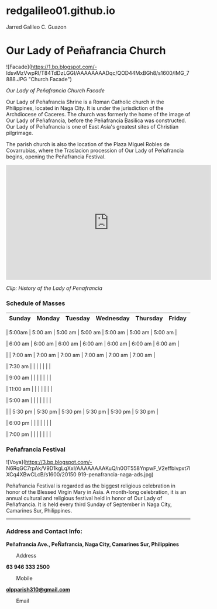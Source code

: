 # redgalileo01.github.io
Jarred Galileo C. Guazon
# Our Lady of Peñafrancia Church

![Facade](https://1.bp.blogspot.com/-
IdsvMzVwpRI/T84TdDzLGGI/AAAAAAAADqc/QOD44MxBGh8/s1600/IMG_7888.JPG "Church Facade")

*Our Lady of Peñafrancia Church Facade*

Our Lady of Peñafrancia Shrine is a Roman Catholic church in the Philippines, located in Naga City. It is
under the jurisdiction of the Archdiocese of Caceres. The church was formerly the home of the image of
Our Lady of Peñafrancia, before the Peñafrancia Basilica was constructed. Our Lady of Peñafrancia is one
of East Asia's greatest sites of Christian pilgrimage.

The parish church is also the location of the Plaza Miguel Robles de Covarrubias, where the Traslacion
procession of Our Lady of Peñafrancia begins, opening the Peñafrancia Festival.

<iframe width="560" height="315" src="https://www.youtube.com/embed/2vcnN4rPsM4?si=KIhOkItmcZMQt8o" title="YouTube video player" frameborder="0" allow="accelerometer; autoplay; clipboardwrite; encrypted-media; gyroscope; picture-in-picture; web-share" allowfullscreen></iframe>

*Clip: History of the Lady of Penafrancia*

### Schedule of Masses

| Sunday | Monday | Tuesday | Wednesday | Thursday | Friday | Saturday |
|--------|--------|---------|-----------|----------|--------|----------|

| 5:00am | 5:00 am | 5:00 am | 5:00 am | 5:00 am | 5:00 am | 5:00 am |

| 6:00 am | 6:00 am | 6:00 am | 6:00 am | 6:00 am | 6:00 am | 6:00 am |

| | 7:00 am | 7:00 am | 7:00 am | 7:00 am | 7:00 am | 7:00 am |

| 7:30 am | | | | | | |

| 9:00 am | | | | | | |

| 11:00 am | | | | | | |

| 5:00 am | | | | | | |

| | 5:30 pm | 5:30 pm | 5:30 pm | 5:30 pm | 5:30 pm | 5:30 pm |

| 6:00 pm | | | | | | |

| 7:00 pm | | | | | | |

### Peñafrancia Festival

![Voya](https://3.bp.blogspot.com/-
N6RqGC7rpAk/V9D1kgLqXxI/AAAAAAAAKuQ/n0OT558YnpwF_V2effbivpxt7lXCq4XBwCLcB/s1600/20150
919-penafrancia-naga-ads.jpg)

Peñafrancia Festival is regarded as the biggest religious celebration in honor of the Blessed Virgin Mary
in Asia. A month-long celebration, it is an annual cultural and religious festival held in honor of Our Lady
of Peñafrancia. It is held every third Sunday of September in Naga City, Camarines Sur, Philippines.

----

### Address and Contact Info:

 **Peñafrancia Ave., PeÑafrancia, Naga City, Camarines Sur, Philippines**
 
&nbsp; &nbsp; &nbsp; &nbsp;Address

 **63 946 333 2500**
 
&nbsp; &nbsp; &nbsp; &nbsp;Mobile

 **olpparish310@gmail.com**
 
&nbsp; &nbsp; &nbsp; &nbsp;Email

